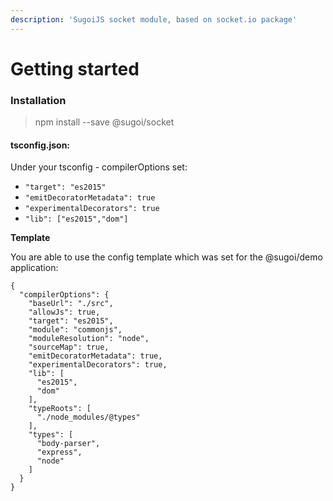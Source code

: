 ```yaml
---
description: 'SugoiJS socket module, based on socket.io package'
---
```


# Getting started



### Installation

> npm install --save @sugoi/socket

#### tsconfig.json:

Under your tsconfig - compilerOptions set:

* `"target": "es2015"`
* `"emitDecoratorMetadata": true`
* `"experimentalDecorators": true`
* `"lib": ["es2015","dom"]`

**Template**

You are able to use the config template which was set for the @sugoi/demo application:

```text
{
  "compilerOptions": {
    "baseUrl": "./src",
    "allowJs": true,
    "target": "es2015",
    "module": "commonjs",
    "moduleResolution": "node",
    "sourceMap": true,
    "emitDecoratorMetadata": true,
    "experimentalDecorators": true,
    "lib": [
      "es2015",
      "dom"
    ],
    "typeRoots": [
      "./node_modules/@types"
    ],
    "types": [
      "body-parser",
      "express",
      "node"
    ]
  }
}
```

